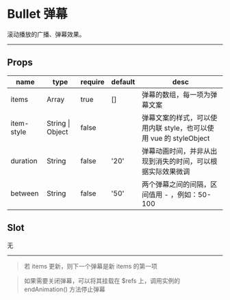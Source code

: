 # Bullet 弹幕

滚动播放的广播、弹幕效果。

---

## Props

| name       | type             | require | default | desc                                                              |
| ---------- | ---------------- | ------- | ------- | ----------------------------------------------------------------- |
| items      | Array            | true    | []      | 弹幕的数组，每一项为弹幕文案                                      |
| item-style | String \| Object | false   |         | 弹幕文案的样式，可以使用内联 style，也可以使用 vue 的 styleObject |
| duration   | String           | false   | '20'    | 弹幕动画时间，并非从出现到消失的时间，可以根据实际效果微调        |
| between    | String           | false   | '50'    | 两个弹幕之间的间隔，区间值用 - ，例如：50-100                     |

## Slot

无

---

> 若 items 更新，则下一个弹幕是新 items 的第一项

> 如果需要关闭弹幕，可以将其挂载在 \$refs 上，调用实例的 endAnimation() 方法停止弹幕
